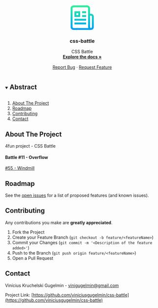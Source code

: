 <p align="center">
  <a href="https://github.com/viniciusgugelmin/css-battle">
    <img src="info/readme.png" alt="readme-logo" width="80" height="80">
  </a>

  <h3 align="center">
    css-battle
  </h3>
  <p align="center">
    CSS Battle
    <br />
    <a href="https://github.com/viniciusgugelmin/css-battle"><strong>Explore the docs »</strong></a>
    <br />
    <br />
    <!--
    <a href="https://github.com/viniciusgugelmin/css-battle">View Demo</a>
    ·
    -->
    <a href="https://github.com/viniciusgugelmin/css-battle/issues">Report Bug</a>
    ·
    <a href="https://github.com/viniciusgugelmin/css-battle/issues">Request Feature</a>
  </p>
</p>




<details open="open">
  <summary><h2 style="display: inline-block">Abstract</h2></summary>
  <ol>
    <li>
      <a href="#about-the-project">About The Project</a>
    </li>
    <li><a href="#roadmap">Roadmap</a></li>
    <li><a href="#contributing">Contributing</a></li>
    <li><a href="#contact">Contact</a></li>
  </ol>
</details>



## About The Project

4fun project - CSS Battle


 
 #### Battle #11 - Overflow
 [#55 - Windmill](https://viniciusgugelmin.github.io/css-battle/Battle11-Overflow/55-Windmill.html)

## Roadmap

See the [open issues](https://github.com/viniciusgugelmin/css-battle/issues) for a list of proposed features (and known issues).




## Contributing

Any contributions you make are **greatly appreciated**.

1. Fork the Project
2. Create your Feature Branch (`git checkout -b feature/<featureName>`)
3. Commit your Changes (`git commit -m '<Description of the feature added>'`)
4. Push to the Branch (`git push origin feature/<featureName>`)
5. Open a Pull Request



## Contact

Vinícius Kruchelski Gugelmin - vinigugelmin@gmail.com

Project Link: [https://github.com/viniciusgugelmin/css-battle](https://github.com/viniciusgugelmin/css-battle)
